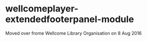 wellcomeplayer-extendedfooterpanel-module
=========================================
Moved over frome Wellcome Library Organisation on 8 Aug 2016

